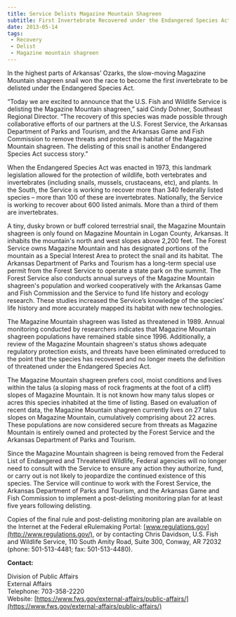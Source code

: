 ```yaml
---
title: Service Delists Magazine Mountain Shagreen
subtitle: First Invertebrate Recovered under the Endangered Species Act
date: 2013-05-14
tags:
 - Recovery
 - Delist
 - Magazine mountain shagreen
---
```


In the highest parts of Arkansas’ Ozarks, the slow-moving Magazine Mountain shagreen snail won the race to become the first invertebrate to be delisted under the Endangered Species Act.

“Today we are excited to announce that the U.S. Fish and Wildlife Service is delisting the Magazine Mountain shagreen,” said Cindy Dohner, Southeast Regional Director. “The recovery of this species was made possible through collaborative efforts of our partners at the U.S. Forest Service, the Arkansas Department of Parks and Tourism, and the Arkansas Game and Fish Commission to remove threats and protect the habitat of the Magazine Mountain shagreen. The delisting of this snail is another Endangered Species Act success story.” 

When the Endangered Species Act was enacted in 1973, this landmark legislation allowed for the protection of wildlife, both vertebrates and invertebrates (including snails, mussels, crustaceans, etc), and plants. In the South, the Service is working to recover more than 340 federally listed species – more than 100 of these are invertebrates. Nationally, the Service is working to recover about 600 listed animals. More than a third of them are invertebrates.

A tiny, dusky brown or buff colored terrestrial snail, the Magazine Mountain shagreen is only found on Magazine Mountain in Logan County, Arkansas. It inhabits the mountain's north and west slopes above 2,200 feet. The Forest Service owns Magazine Mountain and has designated portions of the mountain as a Special Interest Area to protect the snail and its habitat. The Arkansas Department of Parks and Tourism has a long-term special use permit from the Forest Service to operate a state park on the summit. The Forest Service also conducts annual surveys of the Magazine Mountain shagreen's population and worked cooperatively with the Arkansas Game and Fish Commission and the Service to fund life history and ecology research. These studies increased the Service’s knowledge of the species’ life history and more accurately mapped its habitat with new technologies.

The Magazine Mountain shagreen was listed as threatened in 1989\. Annual monitoring conducted by researchers indicates that Magazine Mountain shagreen populations have remained stable since 1996\. Additionally, a review of the Magazine Mountain shagreen's status shows adequate regulatory protection exists, and threats have been eliminated orreduced to the point that the species has recovered and no longer meets the definition of threatened under the Endangered Species Act.

The Magazine Mountain shagreen prefers cool, moist conditions and lives within the talus (a sloping mass of rock fragments at the foot of a cliff) slopes of Magazine Mountain. It is not known how many talus slopes or acres this species inhabited at the time of listing. Based on evaluation of recent data, the Magazine Mountain shagreen currently lives on 27 talus slopes on Magazine Mountain, cumulatively comprising about 22 acres. These populations are now considered secure from threats as Magazine Mountain is entirely owned and protected by the Forest Service and the Arkansas Department of Parks and Tourism.

Since the Magazine Mountain shagreen is being removed from the Federal List of Endangered and Threatened Wildlife, Federal agencies will no longer need to consult with the Service to ensure any action they authorize, fund, or carry out is not likely to jeopardize the continued existence of this species. The Service will continue to work with the Forest Service, the Arkansas Department of Parks and Tourism, and the Arkansas Game and Fish Commission to implement a post-delisting monitoring plan for at least five years following delisting.

Copies of the final rule and post-delisting monitoring plan are available on the Internet at the Federal eRulemaking Portal: [www.regulations.gov](http://www.regulations.gov/), or by contacting Chris Davidson, U.S. Fish and Wildlife Service, 110 South Amity Road, Suite 300, Conway, AR 72032 (phone: 501-513-4481; fax: 501-513-4480).

**Contact:**

Division of Public Affairs  
External Affairs  
Telephone: 703-358-2220  
Website: [https://www.fws.gov/external-affairs/public-affairs/](https://www.fws.gov/external-affairs/public-affairs/)
